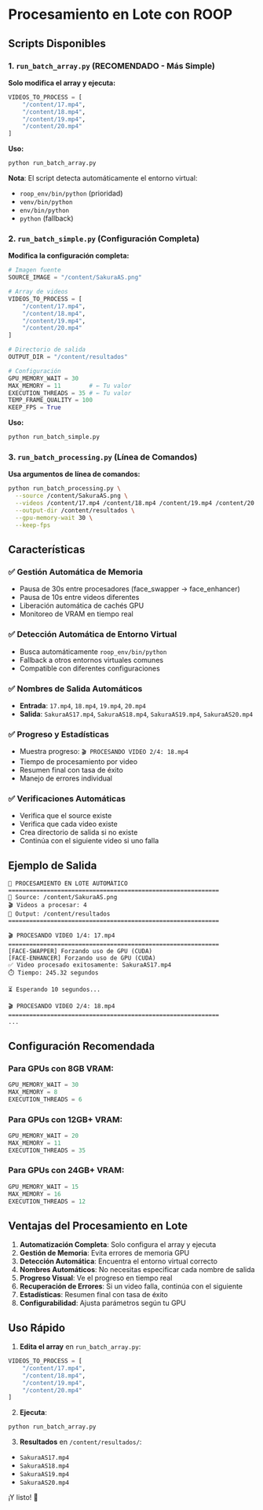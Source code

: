 # Procesamiento en Lote con ROOP

## Scripts Disponibles

### 1. `run_batch_array.py` (RECOMENDADO - Más Simple)
**Solo modifica el array y ejecuta:**

```python
VIDEOS_TO_PROCESS = [
    "/content/17.mp4",
    "/content/18.mp4", 
    "/content/19.mp4",
    "/content/20.mp4"
]
```

**Uso:**
```bash
python run_batch_array.py
```

**Nota**: El script detecta automáticamente el entorno virtual:
- `roop_env/bin/python` (prioridad)
- `venv/bin/python`
- `env/bin/python`
- `python` (fallback)

### 2. `run_batch_simple.py` (Configuración Completa)
**Modifica la configuración completa:**

```python
# Imagen fuente
SOURCE_IMAGE = "/content/SakuraAS.png"

# Array de videos
VIDEOS_TO_PROCESS = [
    "/content/17.mp4",
    "/content/18.mp4", 
    "/content/19.mp4",
    "/content/20.mp4"
]

# Directorio de salida
OUTPUT_DIR = "/content/resultados"

# Configuración
GPU_MEMORY_WAIT = 30
MAX_MEMORY = 11        # ← Tu valor
EXECUTION_THREADS = 35 # ← Tu valor
TEMP_FRAME_QUALITY = 100
KEEP_FPS = True
```

**Uso:**
```bash
python run_batch_simple.py
```

### 3. `run_batch_processing.py` (Línea de Comandos)
**Usa argumentos de línea de comandos:**

```bash
python run_batch_processing.py \
  --source /content/SakuraAS.png \
  --videos /content/17.mp4 /content/18.mp4 /content/19.mp4 /content/20.mp4 \
  --output-dir /content/resultados \
  --gpu-memory-wait 30 \
  --keep-fps
```

## Características

### ✅ **Gestión Automática de Memoria**
- Pausa de 30s entre procesadores (face_swapper → face_enhancer)
- Pausa de 10s entre videos diferentes
- Liberación automática de cachés GPU
- Monitoreo de VRAM en tiempo real

### ✅ **Detección Automática de Entorno Virtual**
- Busca automáticamente `roop_env/bin/python`
- Fallback a otros entornos virtuales comunes
- Compatible con diferentes configuraciones

### ✅ **Nombres de Salida Automáticos**
- **Entrada**: `17.mp4`, `18.mp4`, `19.mp4`, `20.mp4`
- **Salida**: `SakuraAS17.mp4`, `SakuraAS18.mp4`, `SakuraAS19.mp4`, `SakuraAS20.mp4`

### ✅ **Progreso y Estadísticas**
- Muestra progreso: `🎬 PROCESANDO VIDEO 2/4: 18.mp4`
- Tiempo de procesamiento por video
- Resumen final con tasa de éxito
- Manejo de errores individual

### ✅ **Verificaciones Automáticas**
- Verifica que el source existe
- Verifica que cada video existe
- Crea directorio de salida si no existe
- Continúa con el siguiente video si uno falla

## Ejemplo de Salida

```
🚀 PROCESAMIENTO EN LOTE AUTOMÁTICO
============================================================
📸 Source: /content/SakuraAS.png
🎬 Videos a procesar: 4
📁 Output: /content/resultados
============================================================

🎬 PROCESANDO VIDEO 1/4: 17.mp4
============================================================
[FACE-SWAPPER] Forzando uso de GPU (CUDA)
[FACE-ENHANCER] Forzando uso de GPU (CUDA)
✅ Video procesado exitosamente: SakuraAS17.mp4
⏱️ Tiempo: 245.32 segundos

⏳ Esperando 10 segundos...

🎬 PROCESANDO VIDEO 2/4: 18.mp4
============================================================
...
```

## Configuración Recomendada

### Para GPUs con 8GB VRAM:
```python
GPU_MEMORY_WAIT = 30
MAX_MEMORY = 8
EXECUTION_THREADS = 6
```

### Para GPUs con 12GB+ VRAM:
```python
GPU_MEMORY_WAIT = 20
MAX_MEMORY = 11
EXECUTION_THREADS = 35
```

### Para GPUs con 24GB+ VRAM:
```python
GPU_MEMORY_WAIT = 15
MAX_MEMORY = 16
EXECUTION_THREADS = 12
```

## Ventajas del Procesamiento en Lote

1. **Automatización Completa**: Solo configura el array y ejecuta
2. **Gestión de Memoria**: Evita errores de memoria GPU
3. **Detección Automática**: Encuentra el entorno virtual correcto
4. **Nombres Automáticos**: No necesitas especificar cada nombre de salida
5. **Progreso Visual**: Ve el progreso en tiempo real
6. **Recuperación de Errores**: Si un video falla, continúa con el siguiente
7. **Estadísticas**: Resumen final con tasa de éxito
8. **Configurabilidad**: Ajusta parámetros según tu GPU

## Uso Rápido

1. **Edita el array** en `run_batch_array.py`:
```python
VIDEOS_TO_PROCESS = [
    "/content/17.mp4",
    "/content/18.mp4", 
    "/content/19.mp4",
    "/content/20.mp4"
]
```

2. **Ejecuta**:
```bash
python run_batch_array.py
```

3. **Resultados** en `/content/resultados/`:
- `SakuraAS17.mp4`
- `SakuraAS18.mp4`
- `SakuraAS19.mp4`
- `SakuraAS20.mp4`

¡Y listo! 🎉 